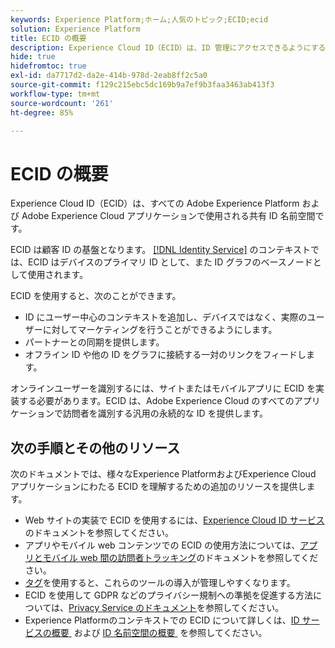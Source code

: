 ```yaml
---
keywords: Experience Platform;ホーム;人気のトピック;ECID;ecid
solution: Experience Platform
title: ECID の概要
description: Experience Cloud ID（ECID）は、ID 管理にアクセスできるようにするクライアントサイドモジュールで、次の 3 つの主な機能を提供します。
hide: true
hidefromtoc: true
exl-id: da7717d2-da2e-414b-978d-2eab8ff2c5a0
source-git-commit: f129c215ebc5dc169b9a7ef9b3faa3463ab413f3
workflow-type: tm+mt
source-wordcount: '261'
ht-degree: 85%

---
```


# ECID の概要

Experience Cloud ID（ECID）は、すべての Adobe Experience Platform および Adobe Experience Cloud アプリケーションで使用される共有 ID 名前空間です。

ECID は顧客 ID の基盤となります。 [[!DNL Identity Service]](../home.md) のコンテキストでは、ECID はデバイスのプライマリ ID として、また ID グラフのベースノードとして使用されます。

ECID を使用すると、次のことができます。

* ID にユーザー中心のコンテキストを追加し、デバイスではなく、実際のユーザーに対してマーケティングを行うことができるようにします。
* パートナーとの同期を提供します。
* オフライン ID や他の ID をグラフに接続する一対のリンクをフィードします。

オンラインユーザーを識別するには、サイトまたはモバイルアプリに ECID を実装する必要があります。ECID は、Adobe Experience Cloud のすべてのアプリケーションで訪問者を識別する汎用の永続的な ID を提供します。

## 次の手順とその他のリソース

次のドキュメントでは、様々なExperience PlatformおよびExperience Cloud アプリケーションにわたる ECID を理解するための追加のリソースを提供します。

* Web サイトの実装で ECID を使用するには、[Experience Cloud ID サービス](https://experienceleague.adobe.com/docs/id-service/using/home.html?lang=ja)のドキュメントを参照してください。
* アプリやモバイル web コンテンツでの ECID の使用方法については、[アプリとモバイル web 間の訪問者トラッキング](https://experienceleague.adobe.com/docs/mobile-services/ios/sdk-reference-ios/hybrid-app.html?lang=ja#sdk-reference-ios)のドキュメントを参照してください。
* [タグ](../../tags/home.md)を使用すると、これらのツールの導入が管理しやすくなります。
* ECID を使用して GDPR などのプライバシー規制への準拠を促進する方法については、[Privacy Service のドキュメント](../../privacy-service/identity-data.md)を参照してください。
* Experience Platformのコンテキストでの ECID について詳しくは、[ID サービスの概要 &#x200B;](../home.md) および [ID 名前空間の概要 &#x200B;](./namespaces.md) を参照してください。